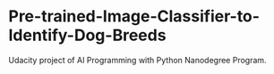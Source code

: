 # Pre-trained-Image-Classifier-to-Identify-Dog-Breeds
Udacity project of AI Programming with Python Nanodegree Program.
